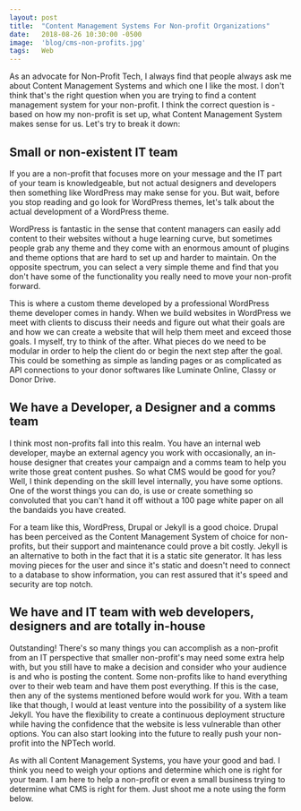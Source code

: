 ```yaml
---
layout: post
title:  "Content Management Systems For Non-profit Organizations"
date:   2018-08-26 10:30:00 -0500
image:  'blog/cms-non-profits.jpg'
tags:   Web
---
```

As an advocate for Non-Profit Tech, I always find that people always ask me about Content Management Systems and which one I like the most. I don't think that's the right question when you are trying to find a content management system for your non-profit. I think the correct question is - based on how my non-profit is set up, what Content Management System makes sense for us. Let's try to break it down:

## Small or non-existent IT team 

If you are a non-profit that focuses more on your message and the IT part of your team is knowledgeable, but not actual designers and developers then something like WordPress may make sense for you. But wait, before you stop reading and go look for WordPress themes, let's talk about the actual development of a WordPress theme.

WordPress is fantastic in the sense that content managers can easily add content to their websites without a huge learning curve, but sometimes people grab any theme and they come with an enormous amount of plugins and theme options that are hard to set up and harder to maintain. On the opposite spectrum, you can select a very simple theme and find that you don't have some of the functionality you really need to move your non-profit forward.

This is where a custom theme developed by a professional WordPress theme developer comes in handy. When we build websites in WordPress we meet with clients to discuss their needs and figure out what their goals are and how we can create a website that will help them meet and exceed those goals. I myself, try to think of the after. What pieces do we need to be modular in order to help the client do or begin the next step after the goal. This could be something as simple as landing pages or as complicated as API connections to your donor softwares like Luminate Online, Classy or Donor Drive.


## We have a Developer, a Designer and a comms team

I think most non-profits fall into this realm. You have an internal web developer, maybe an external agency you work with occasionally, an in-house designer that creates your campaign and a comms team to help you write those great content pushes. So what CMS would be good for you? Well, I think depending on the skill level internally, you have some options. One of the worst things you can do, is use or create something so convoluted that you can't hand it off without a 100 page white paper on all the bandaids you have created.  

For a team like this, WordPress, Drupal or Jekyll is a good choice. Drupal has been perceived as the Content Management System of choice for non-profits, but their support and maintenance could prove a bit costly. Jekyll is an alternative to both in the fact that it is a static site generator. It has less moving pieces for the user and since it's static and doesn't need to connect to a database to show information, you can rest assured that it's speed and security are top notch.


## We have and IT team with web developers, designers and are totally in-house

Outstanding! There's so many things you can accomplish as a non-profit from an IT perspective that smaller non-profit's may need some extra help with, but you still have to make a decision and consider who your audience is and who is posting the content. Some non-profits like to hand everything over to their web team and have them post everything. If this is the case, then any of the systems mentioned before would work for you. With a team like that though, I would at least venture into the possibility of a system like Jekyll. You have the flexibility to create a continuous deployment structure while having the confidence that the website is less vulnerable than other options. You can also start looking into the future to really push your non-profit into the NPTech world.  

As with all Content Management Systems, you have your good and bad. I think you need to weigh your options and determine which one is right for your team. I am here to help a non-profit or even a small business trying to determine what CMS is right for them. Just shoot me a note using the form below.